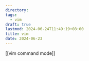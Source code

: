 ```yaml
---
directory: 
tags:
  - vim
draft: true
lastmod: 2024-06-24T11:49:19+08:00
title: vim
date: 2024-06-23
---
```



[[vim command mode]]
